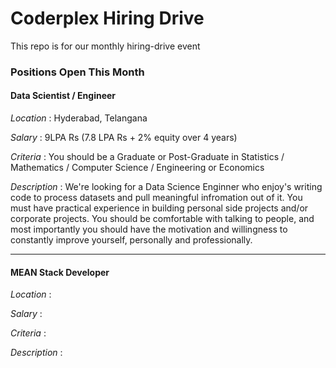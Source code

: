 # Coderplex Hiring Drive
This repo is for our monthly hiring-drive event

### Positions Open This Month 


#### Data Scientist / Engineer

*Location* : Hyderabad, Telangana

*Salary* : 9LPA Rs (7.8 LPA Rs + 2% equity over 4 years)

*Criteria* : You should be a Graduate or Post-Graduate in Statistics / Mathematics / Computer Science / Engineering or Economics

*Description* : We're looking for a Data Science Enginner who enjoy's writing code to process datasets and pull meaningful infromation out of it. You must have practical experience in building personal side projects and/or corporate projects. You should be comfortable with talking to people, and most importantly you should have the motivation and willingness to constantly improve yourself, personally and professionally. 

<hr>

#### MEAN Stack Developer

*Location* :

*Salary* :

*Criteria* :

*Description* :
